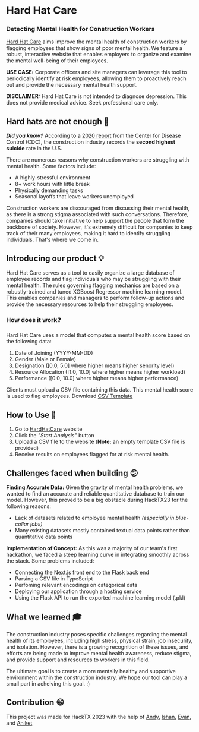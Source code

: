 # Hard Hat Care
### Detecting Mental Health for Construction Workers

[Hard Hat Care](https://hardhatcare.vercel.app/) aims improve the mental health of construction workers by flagging employees that show signs of poor mental health. We feature a robust, interactive website that enables employers to organize and examine the mental well-being of their employees.

**USE CASE:** Corporate officers and site managers can leverage this tool to periodically identify at risk employees, allowing them to proactively reach out and provide the necessary mental health support. 


**DISCLAIMER:** Hard Hat Care is not intended to diagnose depression. This does not provide medical advice. Seek professional care only.


## Hard hats are not enough :triangular_flag_on_post:


***Did you know?*** According to a [2020 report](https://www.cdc.gov/mmwr/volumes/69/wr/mm6903a1.htm) from the Center for Disease Control (CDC), the construction industry records the **second highest suicide** rate in the U.S.

There are numerous reasons why construction workers are struggling with mental health.
Some factors include:
* A highly-stressful environment 
* 8+ work hours with little break 
* Physically demanding tasks 
* Seasonal layoffs that leave workers unemployed 

Construction workers are discouraged from discussing their mental health, as there is a strong stigma associated with such conversations. Therefore, companies should take initiative to help support the people that form the backbone of society. However, it's extremely difficult for companies to keep track of their many employees, making it hard to identify struggling individuals. That's where we come in.

## Introducing our product :bulb:

Hard Hat Care serves as a tool to easily organize a large database of employee records and flag individuals who may be struggling with their mental health. The rules governing flagging mechanics are based on a robustly-trained and tuned XGBoost Regressor machine learning model.
This enables companies and managers to perform follow-up actions and provide the necessary resources to help their struggling employees.    
 

### How does it work:question:

Hard Hat Care uses a model that computes a mental health score based on the following data:
1. Date of Joining (YYYY-MM-DD)
2. Gender (Male or Female)
3. Designation ([0.0, 5.0] where higher means higher senority level)
4. Resource Allocation ([1.0, 10.0] where higher means higher workload)
5. Performance ([0.0, 10.0] where higher means higher performance)

Clients must upload a CSV file containing this data. This mental health score is used to flag employees. Download [CSV Template](https://docs.google.com/spreadsheets/d/1om5U6xhkWiE-CyPoaX19Q27GeKYqy9NBTEb7kW10p2Q/edit?usp=sharing)

## How to Use :notebook:

1. Go to [HardHatCare](https://hardhatcare.vercel.app/) website
2. Click the *"Start Analysis"* button
3. Upload a CSV file to the website (**Note:** an empty template CSV file is provided)
4. Receive results on employees flagged for at risk mental health.


## Challenges faced when building :confused:

**Finding Accurate Data:** Given the gravity of mental health problems, we wanted to find an accurate and reliable quantitative database to train our model. However, this proved to be a big obstacle during HackTX23 for the following reasons:
* Lack of datasets related to employee mental health *(especially in blue-collar jobs)*
* Many existing datasets mostly contained textual data points rather than quantitative data points

**Implementation of Concept:** As this was a majority of our team's first hackathon, we faced a steep learning curve in integrating smoothly across the stack. Some problems included:
* Connecting the Next.js front end to the Flask back end
* Parsing a CSV file in TypeScript
* Perfoming relevant encodings on categorical data
* Deploying our application through a hosting service
* Using the Flask API to run the exported machine learning model (.pkl)

## What we learned :mortar_board:

The construction industry poses specific challenges regarding the mental health of its employees, including high stress, physical strain, job insecurity, and isolation. However, there is a growing recognition of these issues, and efforts are being made to improve mental health awareness, reduce stigma, and provide support and resources to workers in this field. 

The ultimate goal is to create a more mentally healthy and supportive environment within the construction industry. We hope our tool can play a small part in acheiving this goal. :)


## Contribution :smile:


This project was made for HackTX 2023 with the help of [Andy](), [Ishan](), [Evan](), and [Aniket](https://www.linkedin.com/in/aniketgupta25/)
